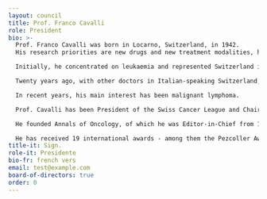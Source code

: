 ```yaml
---
layout: council
title: Prof. Franco Cavalli
role: President
bio: >-
  Prof. Franco Cavalli was born in Locarno, Switzerland, in 1942.
  His research priorities are new drugs and new treatment modalities, haematological malignancies, including lymphomas, and breast cancer.

  Initially, he concentrated on leukaemia and represented Switzerland in the Cancer and Leukaemia Group B. Later, his research focused on breast cancer.

  Twenty years ago, with other doctors in Italian-speaking Switzerland, he founded the Association for Medical Aid to Central America. Through this association, he has coordinated many projects in Nicaragua, El Salvador, Guatemala and Mexico. He is also President of the Southern New Drug Organisation.

  In recent years, his main interest has been malignant lymphoma. 

  Prof. Cavalli has been President of the Swiss Cancer League and Chairman of the Swiss Group for Clinical Cancer Research. He has also chaired the early clinical trials group of the European Organization for Research and Treatment of Cancer. For the last two decades, he has served on the scientific committee of the European School of Oncology.

  He founded Annals of Oncology, of which he was Editor-in-Chief from 1990 to 2000. 

  He has received 19 international awards - among them the Pezcoller Award in Trento, Italy, the New Drug Development Organization Honorary Award in Amsterdam, The Netherland  the Greidinger Award in Haifa, Israel, and the Waldman Award in Omaha, Nebraska, USA.
title-it: Sign.
role-it: Presidente
bio-fr: french vers
email: test@example.com
board-of-directors: true
order: 0
---
```


